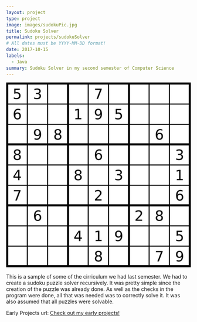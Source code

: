 ```yaml
---
layout: project
type: project
image: images/sudokuPic.jpg
title: Sudoku Solver
permalink: projects/sudokuSolver
# All dates must be YYYY-MM-DD format!
date: 2017-10-15
labels:
  - Java
summary: Sudoku Solver in my second semester of Computer Science
---
```


<div class="ui small rounded images">
  <img class="ui image" src="../images/sudokuPic.jpg">
</div>

This is a sample of some of the cirriculum we had last semester. We had to create a sudoku puzzle solver recursively. It was pretty simple since the creation of the puzzle was already done. As well as the checks in the program were done, all that was needed was to correctly solve it. It was also assumed that all puzzles were solvable.

Early Projects url: <a href="https://github.com/htobin/ManiniProjects2">Check out my early projects!</a>




